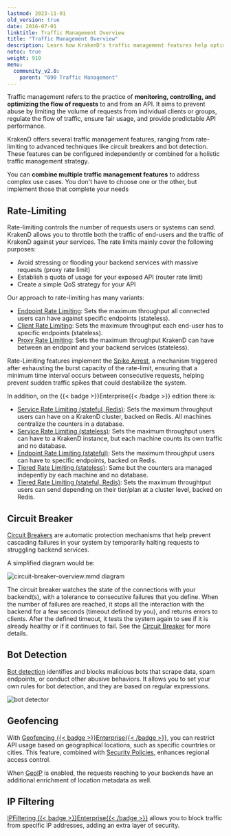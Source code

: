 ```yaml
---
lastmod: 2023-11-01
old_version: true
date: 2016-07-01
linktitle: Traffic Management Overview
title: "Traffic Management Overview"
description: Learn how KrakenD's traffic management features help optimize your API's performance, prevent abuse, and ensure a seamless user experience.
notoc: true
weight: 910
menu:
  community_v2.8:
    parent: "090 Traffic Management"
---
```

Traffic management refers to the practice of **monitoring, controlling, and optimizing the flow of requests** to and from an API. It aims to prevent abuse by limiting the volume of requests from individual clients or groups, regulate the flow of traffic, ensure fair usage, and provide predictable API performance.

KrakenD offers several traffic management features, ranging from rate-limiting to advanced techniques like circuit breakers and bot detection. These features can be configured independently or combined for a holistic traffic management strategy.

You can **combine multiple traffic management features** to address complex use cases. You don't have to choose one or the other, but implement those that complete your needs

## Rate-Limiting
Rate-limiting controls the number of requests users or systems can send. KrakenD allows you to throttle both the traffic of end-users and the traffic of KrakenD against your services. The rate limits mainly cover the following purposes:

- Avoid stressing or flooding your backend services with massive requests (proxy rate limit)
- Establish a quota of usage for your exposed API (router rate limit)
- Create a simple QoS strategy for your API

Our approach to rate-limiting has many variants:

  - [Endpoint Rate Limiting](/docs/v2.8/endpoints/rate-limit/): Sets the maximum throughput all connected users can have against specific endpoints (stateless).
  - [Client Rate Limiting](/docs/v2.8/endpoints/rate-limit/): Sets the maximum throughput each end-user has to specific endpoints (stateless).
  - [Proxy Rate Limiting](/docs/v2.8/backends/rate-limit/): Sets the maximum throughput KrakenD can have between an endpoint and your backend services (stateless).

Rate-Limiting features implement the [Spike Arrest](/docs/v2.8/throttling/spike-arrest/), a mechanism triggered after exhausting the burst capacity of the rate-limit, ensuring that a minimum time interval occurs between consecutive requests, helping prevent sudden traffic spikes that could destabilize the system.


In addition, on the {{< badge >}}Enterprise{{< /badge >}} edition there is:

- [Service Rate Limiting (stateful, Redis)](/docs/enterprise/throttling/global-rate-limit/): Sets the maximum throughput users can have on a KrakenD cluster, backed on Redis. All machines centralize the counters in a database.
- [Service Rate Limiting (stateless)](/docs/enterprise/service-settings/service-rate-limit/): Sets the maximum throughput users can have to a KrakenD instance, but each machine counts its own traffic and no database.
- [Endpoint Rate Limiting (stateful)](/docs/enterprise/throttling/endpoint-redis-rate-limit/): Sets the maximum throughput users can have to specific endpoints, backed on Redis.
- [Tiered Rate Limiting (stateless)](/docs/enterprise/service-settings/tiered-rate-limit/#stateless-tiered-rate-limit): Same but the counters ara managed indepently by each machine and no database.
- [Tiered Rate Limiting (stateful, Redis)](/docs/enterprise/service-settings/tiered-rate-limit/#stateful-redis-backed-tiered-rate-limit): Sets the maximum throughtput users can send depending on their tier/plan at a cluster level, backed on Redis.

## Circuit Breaker
[Circuit Breakers](/docs/v2.8/backends/circuit-breaker/) are automatic protection mechanisms that help prevent cascading failures in your system by temporarily halting requests to struggling backend services.

A simplified diagram would be:

![circuit-breaker-overview.mmd diagram](/images/documentation/diagrams/circuit-breaker-overview.mmd.svg)

The circuit breaker watches the state of the connections with your backend(s), with a tolerance to consecutive failures that you define. When the number of failures are reached, it stops all the interaction with the backend for a few seconds (timeout defined by you), and returns errors to clients. After the defined timeout, it tests the system again to see if it is already healthy or if it continues to fail. See the [Circuit Breaker](/docs/v2.8/backends/circuit-breaker/) for more details.

## Bot Detection
[Bot detection](/docs/v2.8/throttling/botdetector/) identifies and blocks malicious bots that scrape data, spam endpoints, or conduct other abusive behaviors. It allows you to set your own rules for bot detection, and they are based on regular expressions.

![bot detector](/images/krakend-botdetector.png)

## Geofencing
With [Geofencing {{< badge >}}Enterprise{{< /badge >}}](/docs/enterprise/endpoints/geoip/), you can restrict API usage based on geographical locations, such as specific countries or cities. This feature, combined with [Security Policies](/docs/enterprise/security-policies/playbook/#user-is-from-a-specific-country), enhances regional access control.

When [GeoIP](/docs/enterprise/endpoints/geoip/) is enabled, the requests reaching to your backends have an additional enrichment of location metadata as well.

## IP Filtering
[IPFiltering {{< badge >}}Enterprise{{< /badge >}}](/docs/enterprise/throttling/ipfilter/) allows you to block traffic from specific IP addresses, adding an extra layer of security.
